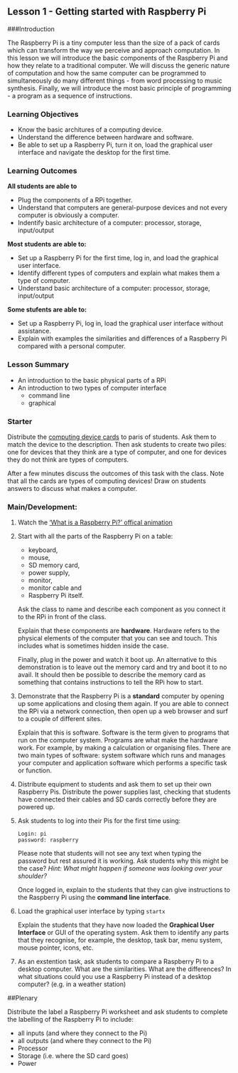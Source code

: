 ## Lesson 1 - Getting started with Raspberry Pi

###Introduction

The Raspberry Pi is a tiny computer less than the size of a pack of cards which can transform the way we perceive and approach computation. In this lesson we will introduce the basic components of the Raspberry Pi and how they relate to a traditional computer. We will discuss the generic nature of computation and how the same computer can be programmed to simultaneously do many different things - from word processing to music synthesis. Finally, we will introduce the most basic principle of programming - a program as a sequence of instructions.

### Learning Objectives

- Know the basic architures of a computing device.
- Understand the difference between hardware and software.
- Be able to set up a Raspberry Pi, turn it on, load the graphical user interface and navigate the desktop for the first time.

### Learning Outcomes

**All students are able to**

- Plug the components of a RPi together.
- Understand that computers are general-purpose devices and not every computer is obviously a computer.
- Indentify basic architecture of a computer: processor, storage, input/output

**Most students are able to:**

- Set up a Raspberry Pi for the first time, log in, and load the graphical user interface.
- Identify different types of computers and explain what makes them a type of computer.
- Understand basic architecture of a computer: processor, storage, input/output

**Some stufents are able to:**
- Set up a Raspberry Pi, log in, load the graphical user interface without assistance.
- Explain with examples the similarities and differences of a Raspberry Pi compared with a personal computer. 

### Lesson Summary

- An introduction to the basic physical parts of a RPi
- An introduction to two types of computer interface
	- command line
	- graphical

### Starter
Distribute the [computing device cards](/Lesson-1/Computing-Device-Card-Sort.zp) to paris of students. Ask them to match the device to the description. Then ask students to create two piles: one for devices that they think are a type of computer, and one for devices they do not think are types of computers. 

After a few minutes discuss the outcomes of this task with the class. Note that all the cards are types of computing devices! Draw on students answers to discuss what makes a computer.

### Main/Development:
1. Watch the [‘What is a Raspberry Pi?’ offical animation](http://www.youtube.com/watch?v=e0wkVVVLvR8)  

2. Start with all the parts of the Raspberry Pi on a table: 
	- keyboard, 
	- mouse, 
	- SD memory card, 
	- power supply, 
	- monitor, 
	- monitor cable and 
	- Raspberry Pi itself. 
	
	Ask the class to name and describe each component as you connect it to the RPi in front of the class. 

	Explain that these components are **hardware**. Hardware refers to the physical elements of the computer that you can see and touch. This includes what is sometimes hidden inside the case. 

	Finally, plug in the power and watch it boot up. An alternative to this demonstration is to leave out the memory card and try and boot it to no avail. It should then be possible to describe the memory card as something that contains instructions to tell the RPi how to start.

2. Demonstrate that the Raspberry Pi is a **standard** computer by opening up some applications and closing them again. If you are able to connect the RPi via a network connection, then open up a web browser and surf to a couple of different sites.

	Explain that this is software. Software is the term given to programs that run on the computer system. Programs are what make the hardware work. For example, by making a calculation or organising files. There are two main types of software: system software which runs and manages your computer and application software which performs a specific task or function.

3. Distribute equipment to students and ask them to set up their own Raspberry Pis. Distribute the power supplies last, checking that students have connected their cables and SD cards correctly before they are powered up.

4. Ask students to log into their Pis for the first time using:

	```
	Login: pi
	password: raspberry
	```

	Please note that students will not see any text when typing the password but rest assured it is working. Ask students why this might be the case? *Hint: What might happen if someone was looking over your shoulder?*

	Once logged in, explain to the students that they can give instructions to the Raspberry Pi using the **command line interface**.

5. Load the graphical user interface by typing `startx`

	Explain the students that they have now loaded the **Graphical User Interface** or GUI of the operating system. Ask them to identify any parts that they recognise, for example, the desktop, task bar, menu system, mouse pointer, icons, etc. 

6. As an exstention task, ask students to compare a Raspberry Pi to a desktop computer. What are the similarities. What are the differences? In what situations could you use a Raspberry Pi instead of a desktop computer? (e.g. in a weather station)

##Plenary

Distribute the label a Raspberry Pi worksheet and ask students to complete the labelling of the Raspberry Pi to include:
- all inputs (and where they connect to the Pi)
- all outputs (and where they connect to the Pi)
- Processor
- Storage (i.e. where the SD card goes)
- Power 

